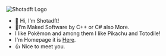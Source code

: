 ![Shotadft Logo](https://www.shotadft.com/img/banner.webp "Shotadft's Logo")
- 👋 Hi, I’m Shotadft!
- 📁I’m Maked Software by C++ or C# also More.
- I like Pokèmon and among them I like Pikachu and Totodile!
- I'm Homepage it is [Here](https://shotadft.github.io/).
- 👍 Nice to meet you.
  <!-- By the way, I am a Japanese of Chinese descent. --->

<!---
shotadft/shotadft is a ✨ special ✨ repository because its `README.md` (this file) appears on your GitHub profile.
You can click the Preview link to take a look at your changes.
--->
